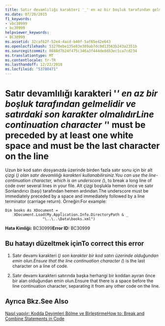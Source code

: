 ```yaml
---
title: Satır devamlılığı karakteri '_' en az bir boşluk tarafından gelmelidir ve satırdaki son karakter olmalıdır
ms.date: 07/20/2015
f1_keywords:
- vbc30999
- bc30999
helpviewer_keywords:
- BC30999
ms.assetid: 32caf62f-52e4-4acd-b40f-5af65e42e643
ms.openlocfilehash: 53270ebe135e83e389ab7dc0d13563b243a2351b
ms.sourcegitcommit: 0888d7b24f475c346a3f444de8d83ec1ca7cd234
ms.translationtype: MT
ms.contentlocale: tr-TR
ms.lasthandoff: 12/22/2018
ms.locfileid: "53780471"
---
```

# <a name="line-continuation-character--must-be-preceded-by-at-least-one-white-space-and-must-be-the-last-character-on-the-line"></a><span data-ttu-id="abca7-102">Satır devamlılığı karakteri '_' en az bir boşluk tarafından gelmelidir ve satırdaki son karakter olmalıdır</span><span class="sxs-lookup"><span data-stu-id="abca7-102">Line continuation character '_' must be preceded by at least one white space and must be the last character on the line</span></span>
<span data-ttu-id="abca7-103">Uzun bir kod satırı dosyanızda üzerinde birden fazla satır sonu için bir alt çizgi (_) olan satır devamlılığı karakteri kullanabilirsiniz.</span><span class="sxs-lookup"><span data-stu-id="abca7-103">You can use the line-continuation character, which is an underscore (_), to break a long line of code over several lines in your file.</span></span> <span data-ttu-id="abca7-104">Alt çizgi boşlukla hemen önce ve satır Sonlandırıcı (başı) tarafından hemen ardından.</span><span class="sxs-lookup"><span data-stu-id="abca7-104">The underscore must be immediately preceded by a space and immediately followed by a line terminator (carriage return).</span></span> <span data-ttu-id="abca7-105">Örneğin:</span><span class="sxs-lookup"><span data-stu-id="abca7-105">For example:</span></span>  
  
```  
Dim books As XDocument = _  
    XDocument.Load(My.Application.Info.DirectoryPath & _  
                 "\..\..\Data\books.xml")  
```  
  
 <span data-ttu-id="abca7-106">**Hata Kimliği:** BC30999</span><span class="sxs-lookup"><span data-stu-id="abca7-106">**Error ID:** BC30999</span></span>  
  
## <a name="to-correct-this-error"></a><span data-ttu-id="abca7-107">Bu hatayı düzeltmek için</span><span class="sxs-lookup"><span data-stu-id="abca7-107">To correct this error</span></span>  
  
1.  <span data-ttu-id="abca7-108">Satır devamı karakteri (_) son karakter bir kod satırı üzerinde olduğundan emin olun.</span><span class="sxs-lookup"><span data-stu-id="abca7-108">Ensure that the line continuation character (_) is the last character on a line of code.</span></span>  
  
2.  <span data-ttu-id="abca7-109">Satır devamı karakteri satırında başka herhangi bir koddan ayıran önce bir alan olduğundan emin olun.</span><span class="sxs-lookup"><span data-stu-id="abca7-109">Ensure that there is a space before the line continuation character, separating it from any other code on the line.</span></span>  
  
## <a name="see-also"></a><span data-ttu-id="abca7-110">Ayrıca Bkz.</span><span class="sxs-lookup"><span data-stu-id="abca7-110">See Also</span></span>  
 [<span data-ttu-id="abca7-111">Nasıl yapılır: Kodda Deyimleri Bölme ve Birleştirme</span><span class="sxs-lookup"><span data-stu-id="abca7-111">How to: Break and Combine Statements in Code</span></span>](../../visual-basic/programming-guide/program-structure/how-to-break-and-combine-statements-in-code.md)
